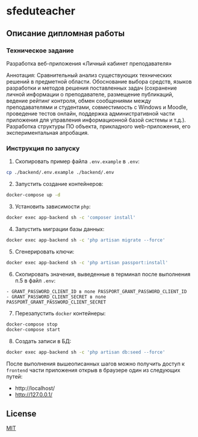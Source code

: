 # sfeduteacher

## Описание дипломная работы

### Техническое задание

Разработка веб-приложения «Личный кабинет преподавателя»

Аннотация: Сравнительный анализ существующих технических решений в предметной области. Обоснование выбора средств, языков разработки и методов решения поставленных задач (сохранение личной информации о преподавателе, размещение публикаций, ведение рейтинг контроля, обмен сообщениями между преподавателями и студентами, совместимость с Windows и Moodle, проведение тестов онлайн, поддержка административной части приложения для управления информационной базой системы и т.д.). Разработка структуры ПО объекта, прикладного web-приложения, его экспериментальная апробация.
 
### Инструкция по запуску

1. Скопировать пример файла `.env.example` в `.env`:

```bash
cp ./backend/.env.example ./backend/.env
```

2. Запустить создание контейнеров:

```bash
docker-compose up -d
```

3. Установить зависимости `php`:

```bash
docker exec app-backend sh -c 'composer install'
```

4. Запустить миграции базы данных:

```bash
docker exec app-backend sh -c 'php artisan migrate --force'
```

5. Сгенерировать ключи:

```bash
docker exec app-backend sh -c 'php artisan passport:install'
```

6. Скопировать значения, выведенные в терминал после выполнения п.5 в файл `.env`:

```
- GRANT_PASSWORD_CLIENT_ID в поле PASSPORT_GRANT_PASSWORD_CLIENT_ID
- GRANT_PASSWORD_CLIENT_SECRET в поле PASSPORT_GRANT_PASSWORD_CLIENT_SECRET
```

7. Перезапустить `docker` контейнеры:

```bash
docker-compose stop
docker-compose start
```

8. Создать записи в БД:

```bash
docker exec app-backend sh -c 'php artisan db:seed --force'
```

После выполнения вышеописанных шагов можно получить доступ к `frontend` части приложения открыв в браузере один из следующих путей:

* http://localhost/
* http://127.0.0.1/


## License
[MIT](https://choosealicense.com/licenses/mit/)